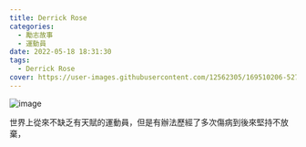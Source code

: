 ```yaml
---
title: Derrick Rose
categories:
  - 勵志故事
  - 運動員
date: 2022-05-18 18:31:30
tags:
  - Derrick Rose
cover: https://user-images.githubusercontent.com/12562305/169510206-527def84-e328-402e-8025-f23f2aa52368.png
---
```

![image](https://user-images.githubusercontent.com/12562305/169510206-527def84-e328-402e-8025-f23f2aa52368.png)

世界上從來不缺乏有天賦的運動員，但是有辦法歷經了多次傷病到後來堅持不放棄，